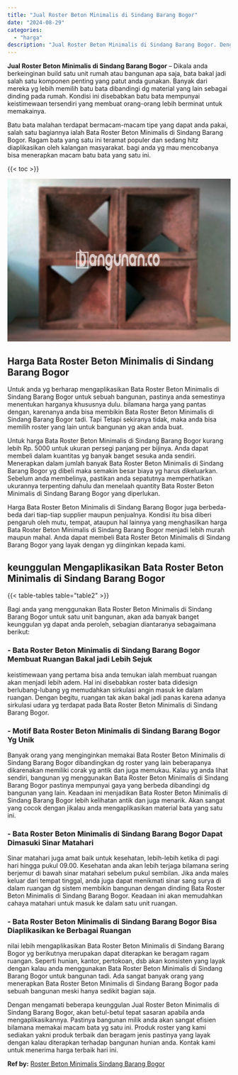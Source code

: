 ```yaml
---
title: "Jual Roster Beton Minimalis di Sindang Barang Bogor"
date: "2024-08-29"
categories: 
  - "harga"
description: "Jual Roster Beton Minimalis di Sindang Barang Bogor. Dengan mengamati beberapa keunggulan Jual Roster Beton Minimalis di Sindang Barang Bogor, akan betul-bet..."
---
```


**Jual Roster Beton Minimalis di Sindang Barang Bogor** – Dikala anda berkeinginan build satu unit rumah atau bangunan apa saja, bata bakal jadi salah satu komponen penting yang patut anda gunakan. Banyak dari mereka yg lebih memilih batu bata dibandingi dg material yang lain sebagai dinding pada rumah. Kondisi ini disebabkan batu bata mempunyai keistimewaan tersendiri yang membuat orang-orang lebih berminat untuk memakainya.

Batu bata malahan terdapat bermacam-macam tipe yang dapat anda pakai, salah satu bagiannya ialah Bata Roster Beton Minimalis di Sindang Barang Bogor. Ragam bata yang satu ini teramat populer dan sedang hitz diaplikasikan oleh kalangan masyarakat. bagi anda yg mau mencobanya bisa menerapkan macam batu bata yang satu ini.

{{< toc >}}

![Jual Roster Beton Minimalis di Sindang Barang Bogor](/images/bata-roster-minimalis-34.png)

## Harga Bata Roster Beton Minimalis di Sindang Barang Bogor

Untuk anda yg berharap mengaplikasikan Bata Roster Beton Minimalis di Sindang Barang Bogor untuk sebuah bangunan, pastinya anda semestinya menentukan harganya khususnya dulu. bilamana harga yang pantas dengan, karenanya anda bisa membikin Bata Roster Beton Minimalis di Sindang Barang Bogor tadi. Tapi Tetapi sekiranya tidak, maka anda bisa memilih roster yang lain untuk bangunan yg akan anda buat.

Untuk harga Bata Roster Beton Minimalis di Sindang Barang Bogor kurang lebih Rp. 5000 untuk ukuran persegi panjang per bijinya. Anda dapat membeli dalam kuantitas yg banyak banget sesuka anda sendiri. Menerapkan dalam jumlah banyak Bata Roster Beton Minimalis di Sindang Barang Bogor yg dibeli maka semakin besar biaya yg harus dikeluarkan. Sebelum anda membelinya, pastikan anda sepatutnya memperhatikan ukurannya terpenting dahulu dan menelaah quantity Bata Roster Beton Minimalis di Sindang Barang Bogor yang diperlukan.

Harga Bata Roster Beton Minimalis di Sindang Barang Bogor juga berbeda-beda dari tiap-tiap supplier maupun penjualnya. Kondisi itu bisa diberi pengaruh oleh mutu, tempat, ataupun hal lainnya yang menghasilkan harga Bata Roster Beton Minimalis di Sindang Barang Bogor menjadi lebih murah maupun mahal. Anda dapat membeli Bata Roster Beton Minimalis di Sindang Barang Bogor yang layak dengan yg diinginkan kepada kami.

## keunggulan Mengaplikasikan Bata Roster Beton Minimalis di Sindang Barang Bogor

{{< table-tables table="table2" >}}

Bagi anda yang menggunakan Bata Roster Beton Minimalis di Sindang Barang Bogor untuk satu unit bangunan, akan ada banyak banget keunggulan yg dapat anda peroleh, sebagian diantaranya sebagaimana berikut:

### \- Bata Roster Beton Minimalis di Sindang Barang Bogor Membuat Ruangan Bakal jadi Lebih Sejuk

keistimewaan yang pertama bisa anda temukan ialah membuat ruangan akan menjadi lebih adem. Hal ini disebabkan roster bata didesign berlubang-lubang yg memudahkan sirkulasi angin masuk ke dalam ruangan. Dengan begitu, ruangan tak akan bakal jadi panas karena adanya sirkulasi udara yg terdapat pada Bata Roster Beton Minimalis di Sindang Barang Bogor.

### \- Motif Bata Roster Beton Minimalis di Sindang Barang Bogor Yg Unik

Banyak orang yang menginginkan memakai Bata Roster Beton Minimalis di Sindang Barang Bogor dibandingkan dg roster yang lain beberapanya dikarenakan memiliki corak yg antik dan juga memukau. Kalau yg anda lihat sendiri, bangunan yg menggunakan Bata Roster Beton Minimalis di Sindang Barang Bogor pastinya mempunyai gaya yang berbeda dibandingi dg bangunan yang lain. Keadaan ini menjadikan Bata Roster Beton Minimalis di Sindang Barang Bogor lebih kelihatan antik dan juga menarik. Akan sangat yang cocok dengan jikalau anda mengaplikasikan material bata yang satu ini.

### \- Bata Roster Beton Minimalis di Sindang Barang Bogor Dapat Dimasuki Sinar Matahari

Sinar matahari juga amat baik untuk kesehatan, lebih-lebih ketika di pagi hari hingga pukul 09.00. Kesehatan anda akan lebih terjaga bilamana sering berjemur di bawah sinar matahari sebelum pukul sembilan. Jika anda males keluar dari tempat tinggal, anda juga dapat menikmati sinar sang surya di dalam ruangan dg sistem membikin bangunan dengan dinding Bata Roster Beton Minimalis di Sindang Barang Bogor. Keadaan ini akan memudahkan cahaya matahari untuk masuk ke dalam satu unit ruangan.

### \- Bata Roster Beton Minimalis di Sindang Barang Bogor Bisa Diaplikasikan ke Berbagai Ruangan

nilai lebih mengaplikasikan Bata Roster Beton Minimalis di Sindang Barang Bogor yg berikutnya merupakan dapat diterapkan ke beragam ragam ruangan. Seperti hunian, kantor, pertokoan, dsb akan konsisten yang layak dengan kalau anda menggunakan Bata Roster Beton Minimalis di Sindang Barang Bogor untuk bangunan tadi. Ada sangat banyak orang yang menerapkan Bata Roster Beton Minimalis di Sindang Barang Bogor pada sebuah bangunan meski hanya sedikit bagian saja.

Dengan mengamati beberapa keunggulan Jual Roster Beton Minimalis di Sindang Barang Bogor, akan betul-betul tepat sasaran apabila anda mengaplikasikannya. Pastinya bangunan milik anda akan sangat efisien bilamana memakai macam bata yg satu ini. Produk roster yang kami sediakan yakni produk terbaik dan beragam jenis pastinya yang layak dengan kalau diterapkan terhadap bangunan hunian anda. Kontak kami untuk menerima harga terbaik hari ini.

**Ref by:** [Roster Beton Minimalis Sindang Barang Bogor](https://id.wikipedia.org/wiki/Roster)
